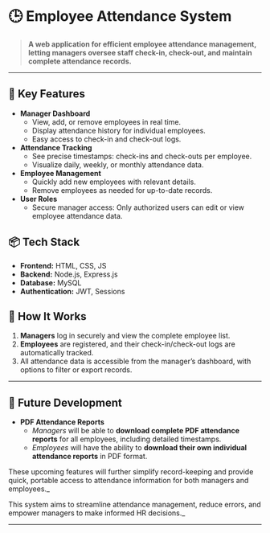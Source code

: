 # 🕒 Employee Attendance System

> **A web application for efficient employee attendance management, letting managers oversee staff check-in, check-out, and maintain complete attendance records.**

<hr>

## 🚀 Key Features

- **Manager Dashboard**
  - View, add, or remove employees in real time.
  - Display attendance history for individual employees.
  - Easy access to check-in and check-out logs.
- **Attendance Tracking**
  - See precise timestamps: check-ins and check-outs per employee.
  - Visualize daily, weekly, or monthly attendance data.
- **Employee Management**
  - Quickly add new employees with relevant details.
  - Remove employees as needed for up-to-date records.
- **User Roles**
  - Secure manager access: Only authorized users can edit or view employee attendance data.

## 📦 Tech Stack

- **Frontend:** HTML, CSS, JS
- **Backend:** Node.js, Express.js
- **Database:** MySQL
- **Authentication:** JWT, Sessions

## 📝 How It Works

1. **Managers** log in securely and view the complete employee list.
2. **Employees** are registered, and their check-in/check-out logs are automatically tracked.
3. All attendance data is accessible from the manager’s dashboard, with options to filter or export records.

---

## 🌟 Future Development

- **PDF Attendance Reports**
  - _Managers_ will be able to **download complete PDF attendance reports** for all employees, including detailed timestamps.
  - _Employees_ will have the ability to **download their own individual attendance reports** in PDF format.

 These upcoming features will further simplify record-keeping and provide quick, portable access to attendance information for both managers and employees._



 This system aims to streamline attendance management, reduce errors, and empower managers to make informed HR decisions._

---

<!-- Optional: Add badges or table of contents if desired! For more style tips, see [GitHub README styling examples][1][9]. -->
